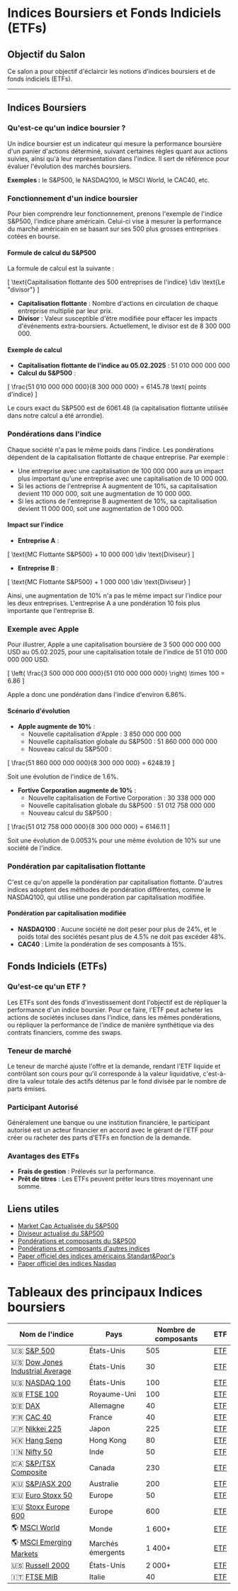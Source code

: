 # Indices Boursiers et Fonds Indiciels (ETFs)

## Objectif du Salon

Ce salon a pour objectif d'éclaircir les notions d'indices boursiers et de fonds indiciels (ETFs).

---

## Indices Boursiers

### Qu'est-ce qu'un indice boursier ?

Un indice boursier est un indicateur qui mesure la performance boursière d'un panier d'actions déterminé, suivant certaines règles quant aux actions suivies, ainsi qu'à leur représentation dans l'indice. Il sert de référence pour évaluer l'évolution des marchés boursiers.

**Exemples :** le S&P500, le NASDAQ100, le MSCI World, le CAC40, etc.

### Fonctionnement d'un indice boursier

Pour bien comprendre leur fonctionnement, prenons l'exemple de l'indice S&P500, l'indice phare américain. Celui-ci vise à mesurer la performance du marché américain en se basant sur ses 500 plus grosses entreprises cotées en bourse.

#### Formule de calcul du S&P500

La formule de calcul est la suivante :

\[
\text{Capitalisation flottante des 500 entreprises de l'indice} \div \text{Le "divisor"}
\]

- **Capitalisation flottante** : Nombre d'actions en circulation de chaque entreprise multiplié par leur prix.
- **Divisor** : Valeur susceptible d'être modifiée pour effacer les impacts d'événements extra-boursiers. Actuellement, le divisor est de 8 300 000 000.

#### Exemple de calcul

- **Capitalisation flottante de l'indice au 05.02.2025** : 51 010 000 000 000
- **Calcul du S&P500** :

\[
\frac{51 010 000 000 000}{8 300 000 000} = 6145.78 \text{ points d'indice}
\]

Le cours exact du S&P500 est de 6061.48 (la capitalisation flottante utilisée dans notre calcul a été arrondie).

### Pondérations dans l'indice

Chaque société n'a pas le même poids dans l'indice. Les pondérations dépendent de la capitalisation flottante de chaque entreprise. Par exemple :

- Une entreprise avec une capitalisation de 100 000 000 aura un impact plus important qu'une entreprise avec une capitalisation de 10 000 000.
- Si les actions de l'entreprise A augmentent de 10%, sa capitalisation devient 110 000 000, soit une augmentation de 10 000 000.
- Si les actions de l'entreprise B augmentent de 10%, sa capitalisation devient 11 000 000, soit une augmentation de 1 000 000.

#### Impact sur l'indice

- **Entreprise A** :

\[
\text{MC Flottante S&P500} + 10 000 000 \div \text{Diviseur}
\]

- **Entreprise B** :

\[
\text{MC Flottante S&P500} + 1 000 000 \div \text{Diviseur}
\]

Ainsi, une augmentation de 10% n'a pas le même impact sur l'indice pour les deux entreprises. L'entreprise A a une pondération 10 fois plus importante que l'entreprise B.

### Exemple avec Apple

Pour illustrer, Apple a une capitalisation boursière de 3 500 000 000 000 USD au 05.02.2025, pour une capitalisation totale de l'indice de 51 010 000 000 000 USD.

\[
\left( \frac{3 500 000 000 000}{51 010 000 000 000} \right) \times 100 = 6.86
\]

Apple a donc une pondération dans l'indice d'environ 6.86%.

#### Scénario d'évolution

- **Apple augmente de 10%** :
  - Nouvelle capitalisation d'Apple : 3 850 000 000 000
  - Nouvelle capitalisation globale du S&P500 : 51 860 000 000 000
  - Nouveau calcul du S&P500 :

\[
\frac{51 860 000 000 000}{8 300 000 000} = 6248.19
\]

Soit une évolution de l'indice de 1.6%.

- **Fortive Corporation augmente de 10%** :
  - Nouvelle capitalisation de Fortive Corporation : 30 338 000 000
  - Nouvelle capitalisation globale du S&P500 : 51 012 758 000 000
  - Nouveau calcul du S&P500 :

\[
\frac{51 012 758 000 000}{8 300 000 000} = 6146.11
\]

Soit une évolution de 0.0053% pour une même évolution de 10% sur une société de l'indice.

### Pondération par capitalisation flottante

C'est ce qu'on appelle la pondération par capitalisation flottante. D'autres indices adoptent des méthodes de pondération différentes, comme le NASDAQ100, qui utilise une pondération par capitalisation modifiée.

#### Pondération par capitalisation modifiée

- **NASDAQ100** : Aucune société ne doit peser pour plus de 24%, et le poids total des sociétés pesant plus de 4.5% ne doit pas excéder 48%.
- **CAC40** : Limite la pondération de ses composants à 15%.

## Fonds Indiciels (ETFs)

### Qu'est-ce qu'un ETF ?

Les ETFs sont des fonds d'investissement dont l'objectif est de répliquer la performance d'un indice boursier. Pour ce faire, l'ETF peut acheter les actions de sociétés incluses dans l'indice, dans les mêmes pondérations, ou répliquer la performance de l'indice de manière synthétique via des contrats financiers, comme des swaps.

### Teneur de marché

Le teneur de marché ajuste l'offre et la demande, rendant l'ETF liquide et contrôlant son cours pour qu'il corresponde à la valeur liquidative, c'est-à-dire la valeur totale des actifs détenus par le fond divisée par le nombre de parts émises.

### Participant Autorisé

Généralement une banque ou une institution financière, le participant autorisé est un acteur financier en accord avec le gérant de l'ETF pour créer ou racheter des parts d'ETFs en fonction de la demande.

### Avantages des ETFs

- **Frais de gestion** : Prélevés sur la performance.
- **Prêt de titres** : Les ETFs peuvent prêter leurs titres moyennant une somme.

## Liens utiles

- [Market Cap Actualisée du S&P500](https://www.slickcharts.com/sp500/marketcap#:~:text=The%20S%26P%20500%20has%20a,the%20outstanding%20float%20share%20count.)
- [Diviseur actualisé du S&P500](https://ycharts.com/indicators/sp_500_divisor#:~:text=S%26P%20500%20Divisor%20is%20at,0.88%%20from%20one%20year%20ago.)
- [Pondérations et composants du S&P500](https://www.slickcharts.com/sp500#google_vignette)
- [Pondérations et composants d'autres indices](https://www.slickcharts.com/)
- [Paper officiel des indices américains Standart&Poor's](https://www.spglobal.com/spdji/en/documents/methodologies/methodology-sp-us-indices.pdf)
- [Paper officiel des indices Nasdaq](https://indexes.nasdaq.com/docs/Methodology_NDX.pdf)

# Tableaux des principaux Indices boursiers

| Nom de l'indice | Pays | Nombre de composants | ETF |
| --- | --- | --- | --- |
| 🇺🇸 [S&P 500](https://www.google.com/finance/quote/SPX:INDEXSP) | États-Unis | 505 | [ETF](https://www.google.com/finance/quote/SPY:NYSEARCA) |
| 🇺🇸 [Dow Jones Industrial Average](https://www.google.com/finance/quote/DJI:INDEXDJX) | États-Unis | 30 | [ETF](https://www.google.com/finance/quote/DIA:NYSEARCA) |
| 🇺🇸 [NASDAQ 100](https://www.google.com/finance/quote/NDX:INDEXNASDAQ) | États-Unis | 100 | [ETF](https://www.google.com/finance/quote/QQQ:NASDAQ) |
| 🇬🇧 [FTSE 100](https://www.google.com/finance/quote/UKX:INDEXFTSE) | Royaume-Uni | 100 | [ETF](https://www.google.com/finance/quote/ISF:LON) |
| 🇩🇪 [DAX](https://www.google.com/finance/quote/GDAXI:INDEXDEUTSCHE) | Allemagne | 40 | [ETF](https://www.google.com/finance/quote/DAX:EPA) |
| 🇫🇷 [CAC 40](https://www.google.com/finance/quote/PX1:INDEXEURO) | France | 40 | [ETF](https://www.google.com/finance/quote/CACC:EPA) |
| 🇯🇵 [Nikkei 225](https://www.google.com/finance/quote/N225:INDEXNIKKEI) | Japon | 225 | [ETF](https://www.google.com/finance/quote/1321:TSE) |
| 🇭🇰 [Hang Seng](https://www.google.com/finance/quote/HSI:INDEXHANGSENG) | Hong Kong | 80 | [ETF](https://www.google.com/finance/quote/2800:HKG) |
| 🇮🇳 [Nifty 50](https://www.google.com/finance/quote/NIFTY_50:INDEXNSE) | Inde | 50 | [ETF](https://www.google.com/finance/quote/NIFTYBEES:NSE) |
| 🇨🇦 [S&P/TSX Composite](https://www.google.com/finance/quote/TSX:INDEXSPTSX) | Canada | 230 | [ETF](https://www.google.com/finance/quote/XIC:TOR) |
| 🇦🇺 [S&P/ASX 200](https://www.google.com/finance/quote/AXJO:INDEXASX) | Australie | 200 | [ETF](https://www.google.com/finance/quote/IOZ:ASX) |
| 🇪🇺 [Euro Stoxx 50](https://www.google.com/finance/quote/SX5E:INDEXSTOXX) | Europe | 50 | [ETF](https://www.google.com/finance/quote/FEZ:NYSEARCA) |
| 🇪🇺 [Stoxx Europe 600](https://www.google.com/finance/quote/SXXP:INDEXSTOXX) | Europe | 600 | [ETF](https://www.google.com/finance/quote/SX6E:INDEXSTOXX) |
| 🌎 [MSCI World](https://www.msci.com/indexes/index/990100) | Monde | 1 600+ | [ETF](https://www.google.com/finance/quote/URTH:NYSEARCA) |
| 🌎 [MSCI Emerging Markets](https://www.msci.com/indexes/index/891800) | Marchés émergents | 1 400+ | [ETF](https://www.google.com/finance/quote/EEM:NYSEARCA) |
| 🇺🇸 [Russell 2000](https://www.google.com/finance/quote/RUT:INDEXRUSSELL) | États-Unis | 2 000+ | [ETF](https://www.google.com/finance/quote/IWM:NYSEARCA) |
| 🇮🇹 [FTSE MIB](https://www.google.com/finance/quote/FTMIB:INDEXFTSE) | Italie | 40 | [ETF](https://www.justetf.com/fr/etf-profile.html?isin=IE00B53L4X51) |
